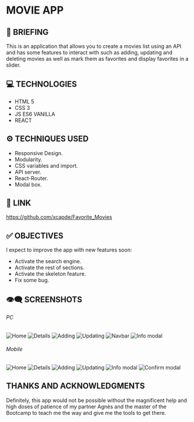 # MOVIE APP

## 📜 BRIEFING
This is an application that allows you to create a movies list using an API and has some features to interact with such as adding, updating and deleting movies as well as mark them as favorites and display favorites in a slider.

## 💻 TECHNOLOGIES
- HTML 5
- CSS 3
- JS ES6  VANILLA
- REACT

## ⚙️ TECHNIQUES USED
- Responsive Design.
- Modularity.
- CSS variables and import.
- API server.
- React-Router.
- Modal box.

## 🔗 LINK

[https://github.com/xcapde/Favorite_Movies ](https://github.com/xcapde/Favorite_Movies "https://github.com/xcapde/Favorite_Movies")

## ✅ OBJECTIVES

I expect to improve the app with new features soon:
- Activate the search engine.
- Activate the rest of sections.
- Activate the skeleton feature.
- Fix some bug.

##  👁️‍🗨️ SCREENSHOTS

###### PC
![Home](/movie-app/src/Images/Home%20PC.pngg "Home Desktop")
![Details](/movie-app/src/Images/details%20PC.png "Details")
![Adding](/movie-app/src/Images/add%20PC.png "Adding")
![Updating](/movie-app/src/Images/Edit%20PC.png "Updating")
![Navbar](/movie-app/src/Images/nav%20PC.png "Navbar")
![Info modal](/movie-app/src/Images/modal%20PC.png "Info modal")
###### Mobile

![Home](/movie-app/src/Images/Home%20Mobile.png "Home Mobile")
![Details](/movie-app/src/Images/details%20Mobile.png "Details")
![Adding](/movie-app/src/Images/add%20Mobile.png "Adding")
![Updating](/movie-app/src/Images/edit%20Mobile.png "Updating")
![Info modal](/movie-app/src/Images/modal%20Mobile.png "Info modal")
![Confirm modal](/movie-app/src/Images/modal%20delete%20Mobile.png "Confirm modal")

## THANKS AND ACKNOWLEDGMENTS
Definitely, this app would not be possible without the magnificent help and high doses of patience of my partner Agnès and the master of the Bootcamp to teach me the way and give me the tools to get there.